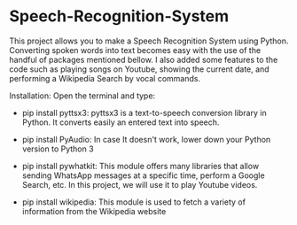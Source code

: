 # Speech-Recognition-System

This project allows you to make a Speech Recognition System using Python. Converting spoken words into text becomes easy with the use of the handful of packages mentioned bellow. I also added some features to the code such as playing songs on Youtube, showing the current date, and performing a Wikipedia Search by vocal commands.


Installation:
Open the terminal and type:

- pip install pyttsx3: pyttsx3 is a text-to-speech conversion library in Python. It converts easily an entered text into speech.

- pip install PyAudio: In case It doesn't work, lower down your Python version to Python 3

- pip install pywhatkit: This module offers many libraries that allow sending WhatsApp messages at a specific time, perform a Google Search, etc. In this project, we will use it to play Youtube videos.

- pip install wikipedia: This module is used to fetch a variety of information from the Wikipedia website
